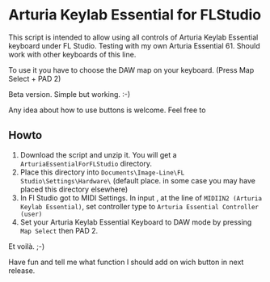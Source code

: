 # Arturia Keylab Essential for FLStudio

This script is intended to allow using all controls of Arturia Keylab Essential keyboard under FL Studio.
Testing with my own Arturia Essential 61. Should work with other keyboards of this line.

To use it you have to choose the DAW map on your keyboard. (Press Map Select + PAD 2)

Beta version. Simple but working. :-)

Any idea about how to use buttons is welcome. Feel free to 

## Howto

1. Download the script and unzip it. You will get a `ArturiaEssentialForFLStudio` directory.
2. Place this directory into `Documents\Image-Line\FL Studio\Settings\Hardware\` (default place. in some case you may have placed this directory elsewhere)
3. In Fl Studio got to MIDI Settings. In input , at the line of `MIDIIN2 (Arturia Keylab Essential)`, set controller type to `Arturia Essential Controller (user)`
4. Set your Arturia Keylab Essential Keyboard to DAW mode by pressing `Map Select` then PAD 2.

Et voilà. ;-)

Have fun and tell me what function I should add on wich button in next release.